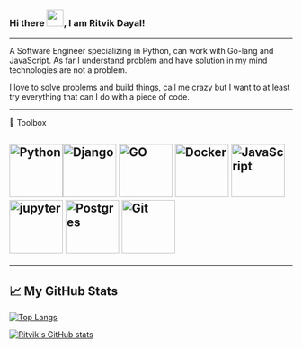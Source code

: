 ### Hi there <img src="https://raw.githubusercontent.com/MartinHeinz/MartinHeinz/master/wave.gif" width="30px">, I am Ritvik Dayal!

---

A Software Engineer specializing in Python, can work with Go-lang and JavaScript. As far I understand problem and have solution in my mind technologies are not a problem.

I love to solve problems and build things, call me crazy but I want to at least try everything that can I do with a piece of code.


---

🧰 Toolbox

<img src="https://cdn.jsdelivr.net/gh/devicons/devicon/icons/python/python-original.svg" alt="Python" width="95" height="95"/><img src="https://cdn.jsdelivr.net/gh/devicons/devicon/icons/django/django-original.svg" alt="Django" width="95" height="95"/> <img src="https://cdn.jsdelivr.net/gh/devicons/devicon/icons/go/go-original.svg" alt="GO" width="95" height="95"/> <img src="https://cdn.jsdelivr.net/gh/devicons/devicon/icons/docker/docker-original.svg" alt="Docker" width="95" height="95"/> 
<img src="https://cdn.jsdelivr.net/gh/devicons/devicon/icons/javascript/javascript-plain.svg" alt="JavaScript" width="95" height="95"/> 
<img src="https://cdn.jsdelivr.net/gh/devicons/devicon/icons/jupyter/jupyter-original.svg" alt="jupyter" width="95" height="95"/> <img src="https://cdn.jsdelivr.net/gh/devicons/devicon/icons/postgresql/postgresql-original.svg" alt="Postgres" width="95" height="95"/> 
<img src="https://cdn.jsdelivr.net/gh/devicons/devicon/icons/git/git-original-wordmark.svg" alt="Git" width="95" height="95"/>
---


---

## &#x1f4c8; My GitHub Stats

[![Top Langs](https://github-readme-stats.vercel.app/api/top-langs/?username=ritvikdayal&hide=java,html,css&theme=radical)](https://github.com/anuraghazra/github-readme-stats)

[![Ritvik's GitHub stats](https://github-readme-stats.vercel.app/api?username=ritvikdayal&theme=radical)](https://github.com/anuraghazra/github-readme-stats)


<!--
**ritvikdayal/ritvikdayal** is a ✨ _special_ ✨ repository because its `README.md` (this file) appears on your GitHub profile.

Here are some ideas to get you started:

- 🔭 I’m currently working on ...
- 🌱 I’m currently learning ...
- 👯 I’m looking to collaborate on ...
- 🤔 I’m looking for help with ...
- 💬 Ask me about ...
- 📫 How to reach me: ...
- 😄 Pronouns: ...
- ⚡ Fun fact: ...
-->
